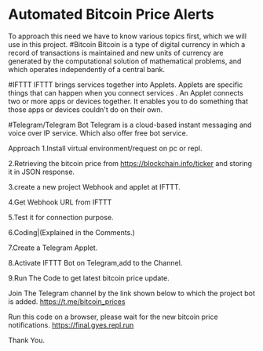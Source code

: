 # Automated Bitcoin Price Alerts

To approach this need we have to know various topics first, which we will use in this project.
#Bitcoin
Bitcoin is a type of digital currency in which a record of transactions is maintained and new units of currency are generated by the computational solution of mathematical problems, and which operates independently of a central bank.
 
#IFTTT
IFTTT brings services together into Applets. Applets are specific things that can happen when you connect services .
An Applet connects two or more apps or devices together. It enables you to do something that those apps or devices couldn't do on their own.
 
#Telegram/Telegram Bot 
Telegram is a cloud-based instant messaging and voice over IP service. Which also offer free bot service.
 
 
Approach
1.Install virtual environment/request on pc or repl.

2.Retrieving the bitcoin price from https://blockchain.info/ticker and storing it in JSON response.

3.create a new project Webhook and applet at IFTTT.

4.Get Webhook URL from IFTTT

5.Test it for connection purpose.

6.Coding|(Explained in the Comments.)

7.Create a Telegram Applet.

8.Activate IFTTT Bot on Telegram,add to the Channel.

9.Run The Code to get latest bitcoin price update.
 
 
Join The Telegram channel by the link shown below to which the project bot is added.
https://t.me/bitcoin_prices
 
Run this code on a browser, please wait for the new bitcoin price notifications.
https://final.gyes.repl.run
 
Thank You.
